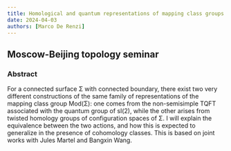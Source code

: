 ```yaml
---
title: Homological and quantum representations of mapping class groups
date: 2024-04-03
authors: [Marco De Renzi]
---
```


## Moscow-Beijing topology seminar

### Abstract

For a connected surface Σ with connected boundary, there exist two very different constructions of the same family of representations of the mapping class group Mod(Σ): one comes from the non-semisimple TQFT associated with the quantum group of sl(2), while the other arises from twisted homology groups of configuration spaces of Σ. I will explain the equivalence between the two actions, and how this is expected to generalize in the presence of cohomology classes. This is based on joint works with Jules Martel and Bangxin Wang.




